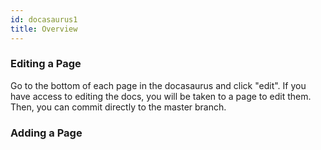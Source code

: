 ```yaml
---
id: docasaurus1
title: Overview
---
```


### Editing a Page

Go to the bottom of each page in the docasaurus and click "edit". If you have access to editing the docs, you will be taken to a page to edit them. Then, you can commit directly to the master branch.

### Adding a Page
